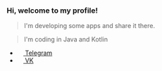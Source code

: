 ### **Hi, welcome to my profile!**

> I'm developing some apps and share it there.

> I'm coding in Java and Kotlin



- <a href="https://t.me/qbsed"><img src="https://upload.wikimedia.org/wikipedia/commons/thumb/8/82/Telegram_logo.svg/768px-Telegram_logo.svg.png" width=14 height=14 /> Telegram </a>
- <a href="https://vk.com/basedep"><img src="https://upload.wikimedia.org/wikipedia/commons/thumb/4/4e/VK_Compact_Logo.svg/1024px-VK_Compact_Logo.svg.png" width=14 height=14 /> VK </a>

